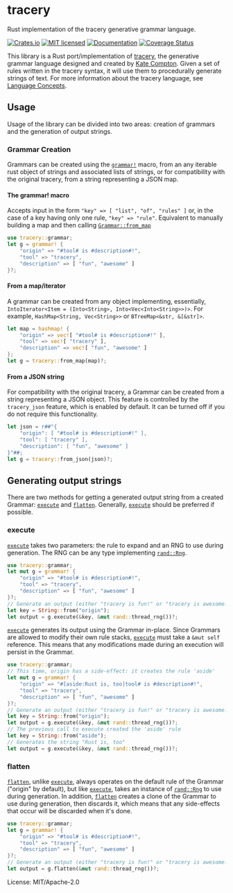 # tracery
Rust implementation of the tracery generative grammar language.

[![Crates.io](https://img.shields.io/crates/v/tracery.svg)](https://crates.io/crates/tracery)
[![MIT licensed](https://img.shields.io/badge/license-MIT-blue.svg)](LICENSE)
[![Documentation](https://docs.rs/tracery/badge.svg)](https://docs.rs/tracery)
[![Coverage Status](https://coveralls.io/repos/github/caranatar/tracery-rs/badge.svg?branch=master)](https://coveralls.io/github/caranatar/tracery-rs?branch=master)

This library is a Rust port/implementation of [tracery], the generative
grammar language designed and created by [Kate Compton]. Given a set of
rules written in the tracery syntax, it will use them to procedurally
generate strings of text. For more information about the tracery language,
see [Language Concepts].

## Usage
Usage of the library can be divided into two areas: creation of grammars and
the generation of output strings.

### Grammar Creation
Grammars can be created using the [`grammar!`] macro, from an any iterable
rust object of strings and associated lists of strings, or for compatibility
with the original tracery, from a string representing a JSON map.

#### The grammar! macro
Accepts input in the form `"key" => [ "list", "of", "rules" ]` or, in the
case of a key having only one rule, `"key" => "rule"`. Equivalent to
manually building a map and then calling [`Grammar::from_map`]

```rust
use tracery::grammar;
let g = grammar! {
    "origin" => "#tool# is #description#!",
    "tool" => "tracery",
    "description" => [ "fun", "awesome" ]
}?;
```

#### From a map/iterator
A grammar can be created from any object implementing, essentially,
`IntoIterator<Item = (Into<String>, Into<Vec<Into<String>>)>`. For example,
`HashMap<String, Vec<String>>` or `BTreeMap<&str, &[&str]>`.

```rust
let map = hashmap! {
    "origin" => vec![ "#tool# is #description#!" ],
    "tool" => vec![ "tracery" ],
    "description" => vec![ "fun", "awesome" ]
};
let g = tracery::from_map(map)?;
```

#### From a JSON string
For compatibility with the original tracery, a Grammar can be created from a
string representing a JSON object. This feature is controlled by the
`tracery_json` feature, which is enabled by default. It can be turned off if
you do not require this functionality.

```rust
let json = r##"{
    "origin": [ "#tool# is #description#!" ],
    "tool": [ "tracery" ],
    "description": [ "fun", "awesome" ]
}"##;
let g = tracery::from_json(json)?;
```

## Generating output strings
There are two methods for getting a generated output string from a created
Grammar: [`execute`] and [`flatten`]. Generally, [`execute`] should be
preferred if possible.

### execute
[`execute`] takes two parameters: the rule to expand and an RNG to use
during generation. The RNG can be any type implementing [`rand::Rng`].

```rust
use tracery::grammar;
let mut g = grammar! {
    "origin" => "#tool# is #description#!",
    "tool" => "tracery",
    "description" => [ "fun", "awesome" ]
}?;
// Generate an output (either "tracery is fun!" or "tracery is awesome!")
let key = String::from("origin");
let output = g.execute(&key, &mut rand::thread_rng())?;
```

[`execute`] generates its output using the Grammar in-place. Since Grammars
are allowed to modify their own rule stacks, [`execute`] must take a `&mut
self` reference. This means that any modifications made during an execution
will persist in the Grammar.

```rust
use tracery::grammar;
// This time, origin has a side-effect: it creates the rule 'aside'
let mut g = grammar! {
    "origin" => "#[aside:Rust is, too]tool# is #description#!",
    "tool" => "tracery",
    "description" => [ "fun", "awesome" ]
}?;
// Generate an output (either "tracery is fun!" or "tracery is awesome!")
let key = String::from("origin");
let output = g.execute(&key, &mut rand::thread_rng())?;
// The previous call to execute created the 'aside' rule
let key = String::from("aside");
// Generates the string "Rust is, too"
let output = g.execute(&key, &mut rand::thread_rng())?;
```

### flatten
[`flatten`], unlike [`execute`], always operates on the default rule of the
Grammar ("origin" by default), but like [`execute`], takes an instance of
[`rand::Rng`] to use during generation. In addition, [`flatten`] creates a
clone of the Grammar to use during generation, then discards it, which means
that any side-effects that occur will be discarded when it's done.

```rust
use tracery::grammar;
let g = grammar! {
    "origin" => "#tool# is #description#!",
    "tool" => "tracery",
    "description" => [ "fun", "awesome" ]
}?;
// Generate an output (either "tracery is fun!" or "tracery is awesome!")
let output = g.flatten(&mut rand::thread_rng())?;
```

[tracery]: https://tracery.io/
[Kate Compton]: http://www.galaxykate.com/
[Language Concepts]: https://docs.rs/tracery/latest/tracery/index.html#language-concepts
[`grammar!`]: https://docs.rs/tracery/latest/tracery/macro.grammar.html
[`Grammar::from_map`]: https://docs.rs/tracery/latest/tracery/struct.Grammar.html#method.from_map
[`execute`]: https://docs.rs/tracery/latest/tracery/struct.Grammar.html#method.execute
[`flatten`]: https://docs.rs/tracery/latest/tracery/struct.Grammar.html#method.flatten
[`rand::Rng`]: http://docs.rs/rand/latest/rand/trait.Rng.html

License: MIT/Apache-2.0
